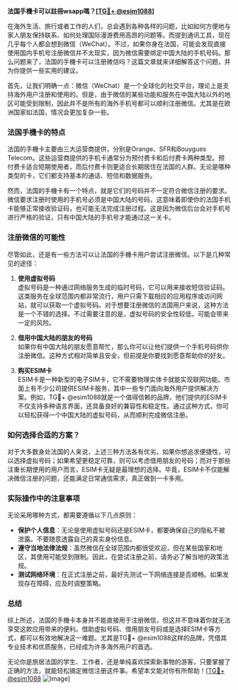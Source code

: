 **法国手機卡可以註冊wsapp嗎？[[TG💪+ @esim1088](https://t.me/s/esim1088)]**

在海外生活、旅行或者工作的人们，总会遇到各种各样的问题，比如如何方便地与家人朋友保持联系、如何处理国际漫游费用高昂的问题等。而提到通讯工具，现在几乎每个人都会想到微信（WeChat）。不过，如果你身在法国，可能会发现直接使用国内手机号注册微信并不太现实，因为微信需要绑定中国大陆的手机号码。那么问题来了，法国的手機卡可以注册微信吗？这篇文章就来详细解答这个问题，并为你提供一些实用的建议。

首先，让我们明确一点：微信（WeChat）是一个全球化的社交平台，理论上是支持海外用户注册和使用的。但是，由于微信的某些功能和服务在中国大陆以外的地区可能受到限制，因此并不是所有的海外手机号都可以顺利注册微信。尤其是在欧洲国家如法国，情况会更加复杂一些。

### 法国手機卡的特点

法国的手機卡主要由三大运营商提供，分别是Orange、SFR和Bouygues Telecom。这些运营商提供的手机卡通常分为预付费卡和后付费卡两种类型。预付费卡适合短期使用者，而后付费卡则更适合长期居住在法国的人群。无论是哪种类型的卡，它们都支持基本的通话、短信和数据服务。

然而，法国的手機卡有一个特点，就是它们的号码并不一定符合微信注册的要求。微信要求注册时使用的手机号必须是中国大陆的号码，这意味着即使你的法国手机卡能够正常接收验证码，也可能无法完成注册过程。这是因为微信后台会对手机号进行严格的验证，只有中国大陆的手机号才能通过这一关卡。

### 注册微信的可能性

尽管如此，还是有一些方法可以让法国的手機卡用户尝试注册微信。以下是几种常见的途径：

1. **使用虚拟号码**  
   虚拟号码是一种通过网络服务生成的临时号码，它可以用来接收短信验证码。这类服务在全球范围内都非常流行，用户只需下载相应的应用程序或访问网站，就可以获取一个虚拟号码。对于想要注册微信的法国用户来说，这种方法是一个不错的选择。不过需要注意的是，虚拟号码的安全性较低，可能会带来一定的风险。

2. **借用中国大陆的朋友的号码**  
   如果你有中国大陆的朋友愿意帮忙，那么你可以让他们提供一个手机号码供你注册微信。这种方式相对简单且安全，但前提是你要找到愿意帮助你的好友。

3. **购买ESIM卡**  
   ESIM卡是一种新型的电子SIM卡，它不需要物理实体卡就能实现联网功能。市面上有不少公司提供ESIM卡服务，其中一些专门面向海外用户提供解决方案。例如，TG💪+ @esim1088就是一个值得信赖的品牌，他们提供的ESIM卡不仅支持多种语言界面，还具备良好的兼容性和稳定性。通过这种方式，你可以轻松获得一个中国大陆的虚拟号码，从而顺利完成微信注册。

### 如何选择合适的方案？

对于大多数身处法国的人来说，上述三种方法各有优劣。如果你想追求便捷性，可以选择虚拟号码；如果希望更稳定可靠，则可以考虑借用朋友的号码；而对于那些注重长期使用的用户而言，ESIM卡无疑是最理想的选择。毕竟，ESIM卡不仅能解决微信注册的问题，还能满足日常通信需求，真正做到一卡多用。

### 实际操作中的注意事项

无论采用哪种方式，都需要遵循以下几点原则：

- **保护个人信息**：无论是使用虚拟号码还是ESIM卡，都要确保自己的隐私不被泄露。不要随意透露自己的真实身份信息。
- **遵守当地法律法规**：虽然微信在全球范围内都很受欢迎，但在某些国家和地区，其使用可能受到限制。因此，在尝试注册之前，请务必了解当地的政策法规。
- **测试网络环境**：在正式注册之前，最好先测试一下网络连接是否顺畅。如果发现存在障碍，应及时调整策略。

### 总结

综上所述，法国的手機卡本身并不能直接用于注册微信，但这并不意味着你就无法享受这款应用带来的便利。借助虚拟号码、借用朋友号码或是选择ESIM卡等方式，都可以有效地解决这一难题。尤其是TG💪+ @esim1088这样的品牌，凭借其专业技术和优质服务，已经成为许多海外用户的首选。

无论你是旅居法国的学生、工作者，还是单纯喜欢探索新事物的游客，只要掌握了正确的方法，就能轻松搞定微信注册这件事。希望本文能对你有所帮助！[[TG💪+ @esim1088](https://t.me/s/esim1088) ![Image](https://i.postimg.cc/4NQfJmqS/Snipaste-2025-05-13-00-14-12.png)]